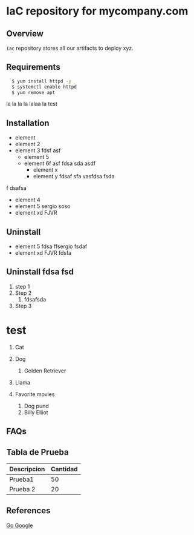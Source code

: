 # IaC repository for mycompany.com

## Overview
`Iac` repository stores all our artifacts to deploy xyz.


## Requirements
```bash
  $ yum install httpd -y
  $ systemctl enable httpd
  $ yum remove apt
```
la la la la
lalaa la 
test

## Installation
- element
- element 2
- element 3 fdsf asf
  - element 5
  - element 6f asf fdsa sda asdf
    - element x
    - element y
fdsaf sfa 
 vasfdsa fsda
 
f dsafsa
- element 4
- element 5 sergio soso
- element xd FJVR
## Uninstall
- element 5 fdsa ffsergio
fsdaf 
- element xd FJVR  fdsfa 
## Uninstall fdsa fsd
1. step 1
3. Step 2
    1. fdsafsda
3. Step 3


# test

1. Cat
3. Dog
    1. Golden Retriever

2. Llama

3. Favorite movies
    1. Dog pund
    2. Billy Elliot

## FAQs

## Tabla de Prueba
|Descripcion|Cantidad|
|----------------|------------|
|Prueba1|50|
|Prueba 2|20|



## References
[Go Google](http://www.google.com)
